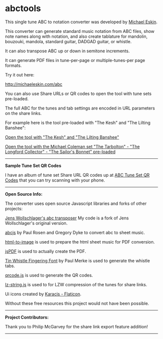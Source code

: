 # abctools
<p>This single tune ABC to notation converter was developed by <a href="http://michaeleskin.com" target="_blank">Michael Eskin</a>.</p>
<p>This converter can generate standard music notation from ABC files, show note names along with notation, and also create tablature for mandolin, bouzouki, mandola, standard guitar, DADGAD guitar, or whistle.</p>
<p>It can also transpose ABC up or down in semitone increments.</p>
<p>It can generate PDF files in tune-per-page or multiple-tunes-per page formats.</p>
<p>Try it out here:</p>
<p><a href="http://michaeleskin.com/abc" target="_blank">http://michaeleskin.com/abc</a></p> 
<p>You can also use Share URLs or QR codes to open the tool with tune sets pre-loaded.</p>
<p>The full ABC for the tunes and tab settings are encoded in URL parameters on the share links.</p>
<p>For example here is the tool pre-loaded with "The Kesh" and "The Lilting Banshee":</p>
<p><a href="http://michaeleskin.com/abctools/abctools.html?lzw=BoLgBAjAUAKuMAsCmYDSSDOCoCVwCsBLAcygGFwApEqAWXADYB6ADigBlwJWpVwBxALYBDfFACk4gMZIAdgBckAJygAfEPwCC-MFoBCqzXs1gjAE1VIzZsMWuWzesI82qoWnfsPHTei1Zs7A20AMV0AZhA3dWMnR39iFBdVWOc9fm8TbVcoVPjLRLSLYgAzYjBhYmFVMAAjYnLiSNUAXTAoKFAwACZYeGQwdkIAG3lCWXK9YVksJCRcAhoKMGpSejBmNk5IHj5TMwB7FXUAUU0TM9dU-m6rubArAxddE4ARN0uwS5SjXVuU+6PVQQNJZZrdUGmboWaIgJDCYQVRKqZ43VxgPSAxwopAlWxlNzwxGVJAonxogEoIEg56aaFRCG08KtdpAA&w=50&format=noten)" target="_blank">Open the tool with "The Kesh" and "The Lilting Banshee"</a></p> 
<p><a href="http://michaeleskin.com/abctools/abctools.html?lzw=BoLgjAUAKiUBYFMAEUCGAnARgewDYBdsA7CAWRAGEAfCAaRAFEATbdCAIQQSaQQCZ2AQSoBxIQDEkI8Q3FUAIkyYBjJEz6CRVcZoZIZ8uRAZceCAGYBzBFXPdzvAcJGD2I-S7lvBkkQwZ8IDRUIJZ2DtaYNpHIYQjKVOrmPIJMyVTKTJr68rI0Lm4ePlQBFkhxTFTsmexIgnw6VZ5S-oE0EKB80LCISAAyxGGsPBR4uPGEbOTUdCAiEAB+IgDMgkjVTJZUCOwL7Hy8lkzsouIu6zVUgspCLbn5Z2sbWzt7B+oWVJZ8qBHcJ2A6jc1n5ckEDtdbqC+FRgqErKhytwXrt9mo+J9vr8kccrsC7jDFpZlojrJttqj3hjzF9MNiyQCgVCGPI2hD8aCGLCIABSHlEBAAdwADqhrBAOiBlt14MgAMqoACWuFYAHIAM7rYgC-BkSg0ejyCD1HRqcwLcwwtJlY5vK4NNZpOyJITucTyeQnY0Os0WmG-G2U+2mp02Y7Zd2s7khVB8BaxpC-NJUAMOW37WyYOlIOnmVBUTB5hx2T4QQt+xPmy0p8JqIMmx3mZ2A8OSQQetl1nx1D0ndpAA&w=50&format=noten" target="_blank">Open the tool with the Michael Coleman set "The Tarbolton" - "The Longford Collector" - "The Sailor's Bonnet" pre-loaded</a></p>
<hr>
<p><strong>Sample Tune Set QR Codes</strong></p>
<p>I have an album of tune set Share URL QR codes up at <a href="https://flic.kr/s/aHBqjArRJZ">ABC Tune Set QR Codes</a> that you can try scanning with your phone.</p>
<hr>
<p><strong>Open Source Info:</strong></p>
<p>The converter uses open source Javascript libraries and forks of other projects:</p>
<p><a href="http://www.franziskaludwig.de/abctransposer/" target="_blank">Jens Wollschlager's abc transposer</a> My code is a fork of Jens Wollschlager's original version.</p> 
<p><a href="https://www.abcjs.net/">abcjs</a> by Paul Rosen and Gregory Dyke to convert abc to sheet music.</p>
<p><a href="https://www.npmjs.com/package/html-to-image">html-to-image</a> is used to prepare the html sheet music for PDF conversion.</p>
<p><a href="https://github.com/parallax/jsPDF">jsPDF</a> is used to actually create the PDF.</p>
<p><a href="https://github.com/OMerkel/tin_whistle/tree/master/res/font">Tin Whistle Fingering Font</a> by Paul Merke is used to generate the whistle tabs.</p> 
<p><a href="https://davidshimjs.github.io/qrcodejs/">qrcode.js</a> is used to generate the QR codes.</p> 
<p><a href="https://github.com/pieroxy/lz-string">lz-string.js</a> is used to for LZW compression of the tunes for share links.</p> 
<p>Ui icons created by <a href="https://www.flaticon.com/free-icons/ui" title="ui icons"> Karacis - Flaticon</a>.</p>
<p>Without these free resources this project would not have been possible.</p>
<p></p>
<hr>
<p><strong>Project Contributors:</strong></p>
<p>Thank you to Philip McGarvey for the share link export feature addition!</p>
<hr>

